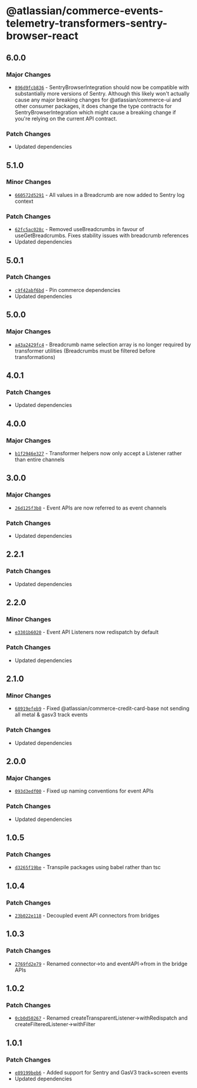 # @atlassian/commerce-events-telemetry-transformers-sentry-browser-react

## 6.0.0

### Major Changes

- [`896d9fcb836`](https://bitbucket.org/atlassian/atlassian-frontend/commits/896d9fcb836) - SentryBrowserIntegration should now be compatible with substantially more versions of Sentry. Although this likely won't actually cause any major breaking changes for @atlassian/commerce-ui and other consumer packages, it does change the type contracts for SentryBrowserIntegration which might cause a breaking change if you're relying on the current API contract.

### Patch Changes

- Updated dependencies

## 5.1.0

### Minor Changes

- [`660572d5291`](https://bitbucket.org/atlassian/atlassian-frontend/commits/660572d5291) - All values in a Breadcrumb are now added to Sentry log context

### Patch Changes

- [`62fc5ac028c`](https://bitbucket.org/atlassian/atlassian-frontend/commits/62fc5ac028c) - Removed useBreadcrumbs in favour of useGetBreadcrumbs. Fixes stability issues with breadcrumb references
- Updated dependencies

## 5.0.1

### Patch Changes

- [`c9f42abf6bd`](https://bitbucket.org/atlassian/atlassian-frontend/commits/c9f42abf6bd) - Pin commerce dependencies
- Updated dependencies

## 5.0.0

### Major Changes

- [`a43a2429fc4`](https://bitbucket.org/atlassian/atlassian-frontend/commits/a43a2429fc4) - Breadcrumb name selection array is no longer required by transformer utilities (Breadcrumbs must be filtered before transformations)

## 4.0.1

### Patch Changes

- Updated dependencies

## 4.0.0

### Major Changes

- [`b1f2946e327`](https://bitbucket.org/atlassian/atlassian-frontend/commits/b1f2946e327) - Transformer helpers now only accept a Listener rather than entire channels

## 3.0.0

### Major Changes

- [`26d125f3b8`](https://bitbucket.org/atlassian/atlassian-frontend/commits/26d125f3b8) - Event APIs are now referred to as event channels

### Patch Changes

- Updated dependencies

## 2.2.1

### Patch Changes

- Updated dependencies

## 2.2.0

### Minor Changes

- [`e3301b6020`](https://bitbucket.org/atlassian/atlassian-frontend/commits/e3301b6020) - Event API Listeners now redispatch by default

### Patch Changes

- Updated dependencies

## 2.1.0

### Minor Changes

- [`68919efeb9`](https://bitbucket.org/atlassian/atlassian-frontend/commits/68919efeb9) - Fixed @atlassian/commerce-credit-card-base not sending all metal & gasv3 track events

### Patch Changes

- Updated dependencies

## 2.0.0

### Major Changes

- [`093d3edf00`](https://bitbucket.org/atlassian/atlassian-frontend/commits/093d3edf00) - Fixed up naming conventions for event APIs

### Patch Changes

- Updated dependencies

## 1.0.5

### Patch Changes

- [`d3265f19be`](https://bitbucket.org/atlassian/atlassian-frontend/commits/d3265f19be) - Transpile packages using babel rather than tsc

## 1.0.4

### Patch Changes

- [`23b022e118`](https://bitbucket.org/atlassian/atlassian-frontend/commits/23b022e118) - Decoupled event API connectors from bridges

## 1.0.3

### Patch Changes

- [`2769fd2e79`](https://bitbucket.org/atlassian/atlassian-frontend/commits/2769fd2e79) - Renamed connector->to and eventAPI->from in the bridge APIs

## 1.0.2

### Patch Changes

- [`0cb0d50267`](https://bitbucket.org/atlassian/atlassian-frontend/commits/0cb0d50267) - Renamed createTransparentListener->withRedispatch and createFilteredListener->withFilter

## 1.0.1

### Patch Changes

- [`e89199beb6`](https://bitbucket.org/atlassian/atlassian-frontend/commits/e89199beb6) - Added support for Sentry and GasV3 track+screen events
- Updated dependencies
